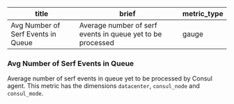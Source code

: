 title | brief | metric_type
------|-------|------------
Avg Number of Serf Events in Queue| Average number of serf events in queue yet to be processed | gauge

### Avg Number of Serf Events in Queue
Average number of serf events in queue yet to be processed by Consul agent. This metric has the dimensions `datacenter`, `consul_node` and `consul_mode`.
